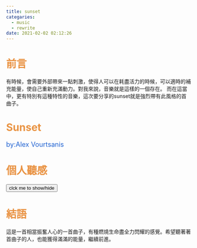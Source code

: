 ```yaml
---
title: sunset
categaries:
  - music
  - rewrite
date: 2021-02-02 02:12:26
---
```


# <div style="color: rgb(233, 146, 66);">前言</div>
有時候，會需要外部帶來一點刺激，使得人可以在耗盡活力的時候，可以適時的補充能量，使自己重新充滿動力。對我來說，音樂就是這樣的一個存在。
而在這當中，更有特別有這種特性的音樂，這次要分享的sunset就是強烈帶有此風格的首曲子。
<!-- more -->

<script src="/js/insertBtn.js"></script>
# <div style="color: rgb(233, 147, 66);">Sunset</div>
<div style="font-size:large;color: rgb(35, 100, 210);">by:Alex Vourtsanis</div>
<div class="playerBlock">
<div id="player1" class="player"></div>
</div>

# <div style="color: rgb(233, 146, 66);">個人聽感</div>

<button onclick="inverseDisplay(&quot;btnGroup1&quot;)" class="inverseBtn">clck me to show/hide</button>

<div id="btnGroup1" class="animate__animated animate__fadeIn"></div>

<script>insertBtn({groupId:"btnGroup1",barId:"btnBar1_1",text:"0:00~0:41 漸漸地、悄無聲息地，太陽的輪廓已經接觸到了地平線。\n我覺得貫穿整首音樂背景的hi-hat有種時間滴答作響的感覺。在這邊，更是有種蓄勢待發、準備綻放異彩的感覺。後面更是加入小鼓，那種壓抑不住即將登場的心情。",playerInd:0,start:0,end:41});</script>
<script>insertBtn({groupId:"btnGroup1",barId:"btnBar1_2",text:"0:41~1:03 隨著一措手不及的連續滑音、大鼓聲的加入，宣告正式華麗的開場了。\n雖然正緩緩的落下，太陽仍發出耀眼的光芒，配合著雲的變化陰暗不定，有一種生命旺盛,如同心臟跳動的感覺。",playerInd:0,start:41,end:63});</script>
<script>insertBtn({groupId:"btnGroup1",barId:"btnBar1_3",text:"1:03~1:22 在這邊，太陽已經落下一部分了，光線沒有那麼強烈，取而代之的是一種溫暖柔和的色調映照。其中加入的小提琴聲很能展現那種夕陽的溫暖。",playerInd:0,start:63,end:82});</script>
<script>insertBtn({groupId:"btnGroup1",barId:"btnBar1_4",text:"1:23~2:07 終於，太陽只剩下最後一段在地平線上，而此時正是最精彩的時刻。此時雖然光沒有之前強烈，但正因如此，才顯得僅存的光線如此閃耀動人，是使人無法移開視線的存在感。",playerInd:0,start:82,end:127});</script>
<script>insertBtn({groupId:"btnGroup1",barId:"btnBar1_5",text:"2:08~2:40 終究，耀眼的美景也將落幕。這時的撥弦聲，如同只剩幾條光線不時在地平線那端射出。而最後敲的那個琴鍵，就如最後收尾的最後一道光，為所有劃下完美的句點。",playerInd:0,start:127,end:160});</script>

# <div style="color: rgb(233, 146, 66);">結語</div>
這是一首相當振奮人心的一首曲子，有種燃燒生命盡全力閃耀的感覺。希望聽著著首曲子的人，也能獲得滿滿的能量，繼續前進。

<script>var plist=["n8PeH63hi-M"];</script>
<script src="/js/player.js"></script>